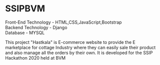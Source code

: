 # SSIPBVM
Front-End Technology - HTML,CSS,JavaScript,Bootstrap<br>
Backend Technology   - Django<br>
Database             - MYSQL<br>


This project "Hastkala" is E-commerce website to provide the E marketplace for cottage Industry where they can easily sale their product  and also manage all the orders by their own. It is developed for the SSIP Hackathon 2020 held at BVM
